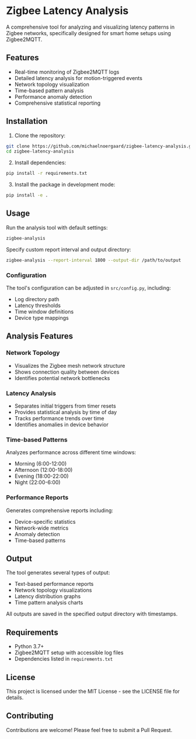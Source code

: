 # Zigbee Latency Analysis

A comprehensive tool for analyzing and visualizing latency patterns in Zigbee networks, specifically designed for smart home setups using Zigbee2MQTT.

## Features

- Real-time monitoring of Zigbee2MQTT logs
- Detailed latency analysis for motion-triggered events
- Network topology visualization
- Time-based pattern analysis
- Performance anomaly detection
- Comprehensive statistical reporting

## Installation

1. Clone the repository:
```bash
git clone https://github.com/michaelnoergaard/zigbee-latency-analysis.git
cd zigbee-latency-analysis
```

2. Install dependencies:
```bash
pip install -r requirements.txt
```

3. Install the package in development mode:
```bash
pip install -e .
```

## Usage

Run the analysis tool with default settings:
```bash
zigbee-analysis
```

Specify custom report interval and output directory:
```bash
zigbee-analysis --report-interval 1800 --output-dir /path/to/output
```

### Configuration

The tool's configuration can be adjusted in `src/config.py`, including:
- Log directory path
- Latency thresholds
- Time window definitions
- Device type mappings

## Analysis Features

### Network Topology
- Visualizes the Zigbee mesh network structure
- Shows connection quality between devices
- Identifies potential network bottlenecks

### Latency Analysis
- Separates initial triggers from timer resets
- Provides statistical analysis by time of day
- Tracks performance trends over time
- Identifies anomalies in device behavior

### Time-based Patterns
Analyzes performance across different time windows:
- Morning (6:00-12:00)
- Afternoon (12:00-18:00)
- Evening (18:00-22:00)
- Night (22:00-6:00)

### Performance Reports
Generates comprehensive reports including:
- Device-specific statistics
- Network-wide metrics
- Anomaly detection
- Time-based patterns

## Output

The tool generates several types of output:
- Text-based performance reports
- Network topology visualizations
- Latency distribution graphs
- Time pattern analysis charts

All outputs are saved in the specified output directory with timestamps.

## Requirements

- Python 3.7+
- Zigbee2MQTT setup with accessible log files
- Dependencies listed in `requirements.txt`

## License

This project is licensed under the MIT License - see the LICENSE file for details.

## Contributing

Contributions are welcome! Please feel free to submit a Pull Request.